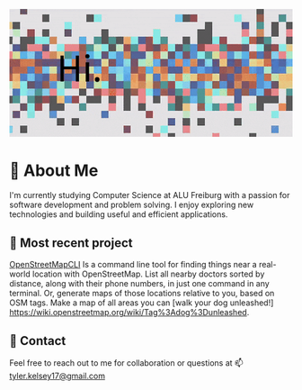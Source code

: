 ![til](/welcome.gif)

# :round_pushpin: **About Me** 

I'm currently studying Computer Science at ALU Freiburg with a passion for software development and problem solving. I enjoy exploring new technologies and building useful and efficient applications. 

## :construction: **Most recent project**

[OpenStreetMapCLI](https://github.com/t-kelsey/OpenStreetMapCLI) Is a command line tool for finding things near a real-world location with OpenStreetMap. List all nearby doctors sorted by distance, along with their phone numbers, in just one command in any terminal. Or, generate maps of those locations relative to you, based on OSM tags. Make a map of all areas you can [walk your dog unleashed!] https://wiki.openstreetmap.org/wiki/Tag%3Adog%3Dunleashed. 

## :fax: **Contact** 

Feel free to reach out to me for collaboration or questions at 📫 [tyler.kelsey17@gmail.com](mailto:tyler.kelsey17@gmail.com)
